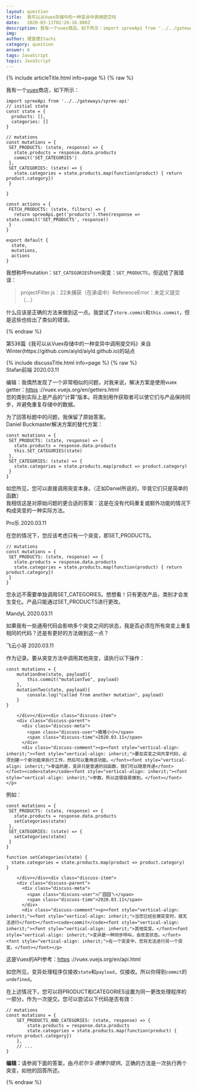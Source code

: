 ```yaml
---
layout: question
title:  我可以从Vuex存储中的一种变异中调用提交吗
date:   2020-03-11T02:26:16.000Z
description: 我有一个vuex商店，如下所示：import spreeApi from '../../gateways/spree-api'// initial ...
img: 
author: 理查德Itachi
category: question
answer: 6
tags: JavaScript
topic: JavaScript
---
```

<div class="article-root">
  <div class="article">
    {% include articleTitle.html info=page %}
    {% raw %}
    <div class="article-content"><p><font style="vertical-align: inherit;"><font style="vertical-align: inherit;">我有一个</font></font><a href="https://vuex.vuejs.org/en/intro.html" rel="noreferrer"><font style="vertical-align: inherit;"><font style="vertical-align: inherit;">vuex</font></font></a><font style="vertical-align: inherit;"><font style="vertical-align: inherit;">商店，如下所示：</font></font></p>

<pre><code>import spreeApi from '../../gateways/spree-api'<font></font>
// initial state<font></font>
const state = {<font></font>
  products: [],<font></font>
  categories: []<font></font>
}<font></font>
<font></font>
// mutations<font></font>
const mutations = {<font></font>
 SET_PRODUCTS: (state, response) =&gt; {<font></font>
   state.products = response.data.products<font></font>
   commit('SET_CATEGORIES')<font></font>
 },<font></font>
 SET_CATEGORIES: (state) =&gt; {<font></font>
   state.categories = state.products.map(function(product) { return product.category})<font></font>
 }<font></font>
<font></font>
}<font></font>
<font></font>
const actions = {<font></font>
 FETCH_PRODUCTS: (state, filters) =&gt; {<font></font>
   return spreeApi.get('products').then(response =&gt; state.commit('SET_PRODUCTS', response))<font></font>
 }<font></font>
}<font></font>
<font></font>
export default {<font></font>
  state,<font></font>
  mutations,<font></font>
  actions<font></font>
}<font></font>
</code></pre>

<p><font style="vertical-align: inherit;"><font style="vertical-align: inherit;">我想称呼mutation：</font></font><code>SET_CATEGORIES</code><font style="vertical-align: inherit;"><font style="vertical-align: inherit;">from突变：</font></font><code>SET_PRODUCTS</code><font style="vertical-align: inherit;"><font style="vertical-align: inherit;">，但这给了我错误：</font></font></p>

<blockquote>
  <p><font style="vertical-align: inherit;"><font style="vertical-align: inherit;">projectFilter.js：22未捕获（在承诺中）ReferenceError：未定义提交（…）</font></font></p>
</blockquote>

<p><font style="vertical-align: inherit;"><font style="vertical-align: inherit;">什么应该是正确的方法来做到这一点。</font><font style="vertical-align: inherit;">我尝试了</font></font><code>store.commit</code><font style="vertical-align: inherit;"><font style="vertical-align: inherit;">和</font></font><code>this.commit</code><font style="vertical-align: inherit;"><font style="vertical-align: inherit;">，但是这些也给出了类似的错误。</font></font></p></div>
    {% endraw %}
  </div>
  <p class="winter_mark">第536篇《我可以从Vuex存储中的一种变异中调用提交吗》来自Winter(https://github.com/aiyld/aiyld.github.io)的站点</p>
  <div class="discuss-wrapper">
    {% include discussTitle.html info=page %}
    {% raw %}
    <div class="discuss-item">
        <div class="discuss-parent">
          <div class="discuss-meta">
            <span class="discuss-user">Stafan前端</span>
            <span class="discuss-time">2020.03.11</span>
          </div>
          <div class="discuss-comment"><p><font style="vertical-align: inherit;"><font style="vertical-align: inherit;">编辑：我偶然发现了一个非常相似的问题，对我来说，解决方案是使用vuex getter：</font></font><a href="https://vuex.vuejs.org/en/getters.html" rel="nofollow noreferrer"><font style="vertical-align: inherit;"><font style="vertical-align: inherit;">https</font></font></a><font style="vertical-align: inherit;"><font style="vertical-align: inherit;"> ://vuex.vuejs.org/en/getters.html
 </font></font><br><font style="vertical-align: inherit;"><font style="vertical-align: inherit;">
您的类别实际上是产品的“计算”版本。</font><font style="vertical-align: inherit;">将类别用作获取者可以使它们与产品保持同步，并避免重复存储中的数据。</font></font></p>

<p><font style="vertical-align: inherit;"><font style="vertical-align: inherit;">为了回答标题中的问题，我保留了原始答案。</font></font><br><font style="vertical-align: inherit;"><font style="vertical-align: inherit;">
Daniel Buckmaster解决方案的替代方案：</font></font></p>

<pre><code>const mutations = {<font></font>
 SET_PRODUCTS: (state, response) =&gt; {<font></font>
   state.products = response.data.products<font></font>
   this.SET_CATEGORIES(state)<font></font>
 },<font></font>
 SET_CATEGORIES: (state) =&gt; {<font></font>
   state.categories = state.products.map(product =&gt; product.category)<font></font>
 }<font></font>
}<font></font>
</code></pre>

<p><font style="vertical-align: inherit;"><font style="vertical-align: inherit;">如您所见，您可以直接调用突变本身。</font><font style="vertical-align: inherit;">（正如Daniel所说的，毕竟它们只是简单的函数）</font></font><br><font style="vertical-align: inherit;"><font style="vertical-align: inherit;">
我相信这是对原始问题的更合适的答案：这是在没有代码重复或额外功能的情况下构成突变的一种实际方法。</font></font></p></div>
        </div></div><div class="discuss-item">
        <div class="discuss-parent">
          <div class="discuss-meta">
            <span class="discuss-user">Pro乐</span>
            <span class="discuss-time">2020.03.11</span>
          </div>
          <div class="discuss-comment"><p><font style="vertical-align: inherit;"><font style="vertical-align: inherit;">在您的情况下，您应该考虑只有一个突变，即SET_PRODUCTS。</font></font></p>

<pre><code>// mutations<font></font>
const mutations = {<font></font>
 SET_PRODUCTS: (state, response) =&gt; {<font></font>
   state.products = response.data.products<font></font>
   state.categories = state.products.map(function(product) { return product.category})<font></font>
 }<font></font>
}<font></font>
</code></pre>

<p><font style="vertical-align: inherit;"><font style="vertical-align: inherit;">您永远不需要单独调用SET_CATEGORIES。</font><font style="vertical-align: inherit;">想想看！</font><font style="vertical-align: inherit;">只有更改产品，类别才会发生变化。</font><font style="vertical-align: inherit;">产品只能通过SET_PRODUCTS进行更改。</font></font></p></div>
        </div></div><div class="discuss-item">
        <div class="discuss-parent">
          <div class="discuss-meta">
            <span class="discuss-user">MandyL</span>
            <span class="discuss-time">2020.03.11</span>
          </div>
          <div class="discuss-comment"><p><font style="vertical-align: inherit;"><font style="vertical-align: inherit;">如果我有一些通用代码会影响多个突变之间的状态，我是否必须在所有突变上重复相同的代码？</font><font style="vertical-align: inherit;">还是有更好的方法做到这一点？</font></font></p></div>
        </div></div><div class="discuss-item">
        <div class="discuss-parent">
          <div class="discuss-meta">
            <span class="discuss-user">飞云小哥</span>
            <span class="discuss-time">2020.03.11</span>
          </div>
          <div class="discuss-comment"><p><font style="vertical-align: inherit;"><font style="vertical-align: inherit;">作为记录。</font><font style="vertical-align: inherit;">要从突变方法中调用其他突变，请执行以下操作：</font></font></p>

<pre><code>const mutations = {<font></font>
    mutationOne(state, payload){<font></font>
        this.commit("mutationTwo", payload)<font></font>
    },<font></font>
    mutationTwo(state, payload){<font></font>
        console.log("called from another mutation", payload)<font></font>
    }<font></font>
}<font></font>
</code></pre></div>
        </div></div><div class="discuss-item">
        <div class="discuss-parent">
          <div class="discuss-meta">
            <span class="discuss-user">猪猪小小</span>
            <span class="discuss-time">2020.03.11</span>
          </div>
          <div class="discuss-comment"><p><font style="vertical-align: inherit;"><font style="vertical-align: inherit;">要在突变之间共享代码，必须创建一个新功能来执行工作，然后可以重用该功能。</font><font style="vertical-align: inherit;">幸运的是，变异只是普通的旧函数，我们可以随意传递</font></font><code>state</code><font style="vertical-align: inherit;"><font style="vertical-align: inherit;">参数，所以这很容易做到。</font></font></p>

<p><font style="vertical-align: inherit;"><font style="vertical-align: inherit;">例如：</font></font></p>



<pre class="lang-js prettyprint-override"><code>const mutations = {<font></font>
 SET_PRODUCTS: (state, response) =&gt; {<font></font>
   state.products = response.data.products<font></font>
   setCategories(state)<font></font>
 },<font></font>
 SET_CATEGORIES: (state) =&gt; {<font></font>
   setCategories(state)<font></font>
 }<font></font>
}<font></font>
<font></font>
function setCategories(state) {<font></font>
  state.categories = state.products.map(product =&gt; product.category)<font></font>
}<font></font>
</code></pre></div>
        </div></div><div class="discuss-item">
        <div class="discuss-parent">
          <div class="discuss-meta">
            <span class="discuss-user">ㄏ囧囧ㄟ</span>
            <span class="discuss-time">2020.03.11</span>
          </div>
          <div class="discuss-comment"><p><font style="vertical-align: inherit;"><font style="vertical-align: inherit;">当您已经在做突变时，就无法进行</font></font><code>commit</code><font style="vertical-align: inherit;"><font style="vertical-align: inherit;">其他突变。</font><font style="vertical-align: inherit;">变异是一种同步呼叫，会改变状态。</font><font style="vertical-align: inherit;">在一个突变中，您将无法进行另一个突变。</font></font></p>

<p><font style="vertical-align: inherit;"><font style="vertical-align: inherit;">这是Vuex的API参考：</font><a href="https://vuex.vuejs.org/en/api.html" rel="noreferrer"><font style="vertical-align: inherit;">https</font></a><font style="vertical-align: inherit;"> ://vuex.vuejs.org/en/api.html</font></font><a href="https://vuex.vuejs.org/en/api.html" rel="noreferrer"><font style="vertical-align: inherit;"></font></a></p>

<p><font style="vertical-align: inherit;"><font style="vertical-align: inherit;">如您所见，变异处理程序仅接收</font></font><code>state</code><font style="vertical-align: inherit;"><font style="vertical-align: inherit;">和</font></font><code>payload</code><font style="vertical-align: inherit;"><font style="vertical-align: inherit;">，</font><font style="vertical-align: inherit;">仅接收</font><font style="vertical-align: inherit;">。</font><font style="vertical-align: inherit;">所以你得到</font></font><code>commit</code><font style="vertical-align: inherit;"><font style="vertical-align: inherit;">的</font></font><code>undefined</code><font style="vertical-align: inherit;"><font style="vertical-align: inherit;">。</font></font></p>

<p><font style="vertical-align: inherit;"><font style="vertical-align: inherit;">在上述情况下，您可以将PRODUCT和CATEGORIES设置为同一更改处理程序的一部分，作为一次提交。</font><font style="vertical-align: inherit;">您可以尝试以下代码是否有效：</font></font></p>



<pre class="lang-js prettyprint-override"><code>// mutations<font></font>
const mutations = {<font></font>
    SET_PRODUCTS_AND_CATEGORIES: (state, response) =&gt; {<font></font>
        state.products = response.data.products<font></font>
        state.categories = state.products.map(function(product) { return product.category})<font></font>
    },<font></font>
    // ...<font></font>
}<font></font>
</code></pre>

<p><strong><font style="vertical-align: inherit;"><font style="vertical-align: inherit;">编辑：</font></font></strong><font style="vertical-align: inherit;"><font style="vertical-align: inherit;">请参阅下面的答案，由</font></font><em><font style="vertical-align: inherit;"><font style="vertical-align: inherit;">丹尼尔·S·德博尔提供</font></font></em><font style="vertical-align: inherit;"><font style="vertical-align: inherit;">。</font><font style="vertical-align: inherit;">正确的方法是一次执行两个突变，如他的回答所述。</font></font></p></div>
        </div></div>
    {% endraw %}
  </div>
<div>
